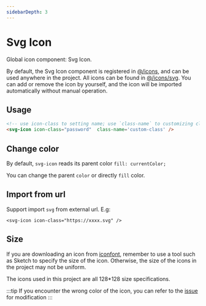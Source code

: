 ```yaml
---
sidebarDepth: 3
---
```


# Svg Icon

Global icon component: Svg Icon.

By default, the Svg Icon component is registered in [@/icons](https://github.com/midfar/vue3-element-admin/blob/main/src/icons/index.js#L6), and can be used anywhere in the project. All icons can be found in [@/icons/svg](https://github.com/midfar/vue3-element-admin/tree/main/src/icons/svg). You can add or remove the icon by yourself, and the icon will be imported automatically without manual operation.

## Usage

```html
<!-- use icon-class to setting name; use `class-name` to customizing class -->
<svg-icon icon-class="password"  class-name='custom-class' />
```

## Change color

By default, `svg-icon` reads its parent color `fill: currentColor;`

You can change the parent `color` or directly `fill` color.

## Import from url <Badge text="v4.2.0+"/>

Support import `svg` from external url. E.g:

`<svg-icon icon-class="https://xxxx.svg" />`

## Size

If you are downloading an icon from [iconfont](https://www.iconfont.cn/), remember to use a tool such as Sketch to specify the size of the icon. Otherwise, the size of the icons in the project may not be uniform.

The icons used in this project are all 128\*128 size specifications.

:::tip
If you encounter the wrong color of the icon, you can refer to the [issue](https://github.com/midfar/vue3-element-admin/issues/330) for modification
:::
